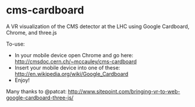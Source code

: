 cms-cardboard
=============

A VR visualization of the CMS detector at the LHC using Google Cardboard, Chrome, and three.js

To-use:
* In your mobile device open Chrome and go here: http://cmsdoc.cern.ch/~mccauley/cms-cardboard
* Insert your mobile device into one of these: http://en.wikipedia.org/wiki/Google_Cardboard
* Enjoy!

Many thanks to @patcat:
http://www.sitepoint.com/bringing-vr-to-web-google-cardboard-three-js/
